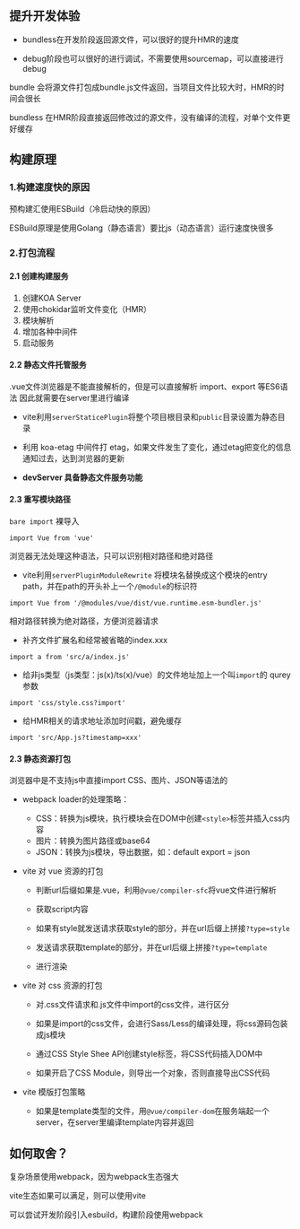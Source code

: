 ## 提升开发体验

- bundless在开发阶段返回源文件，可以很好的提升HMR的速度

- debug阶段也可以很好的进行调试，不需要使用sourcemap，可以直接进行debug


bundle 会将源文件打包成bundle.js文件返回，当项目文件比较大时，HMR的时间会很长

bundless 在HMR阶段直接返回修改过的源文件，没有编译的流程，对单个文件更好缓存


## 构建原理

### 1.构建速度快的原因

预构建汇使用ESBuild（冷启动快的原因）

ESBuild原理是使用Golang（静态语言）要比js（动态语言）运行速度快很多

### 2.打包流程

#### 2.1 创建构建服务

1. 创建KOA Server
2. 使用chokidar监听文件变化（HMR）
3. 模块解析
4. 增加各种中间件
5. 启动服务

#### 2.2 静态文件托管服务

.vue文件浏览器是不能直接解析的，但是可以直接解析 import、export 等ES6语法
因此就需要在server里进行编译


- vite利用`serverStaticePlugin`将整个项目根目录和`public`目录设置为静态目录

- 利用 koa-etag 中间件打 etag，如果文件发生了变化，通过etag把变化的信息通知过去，达到浏览器的更新

- **devServer 具备静态文件服务功能** 


#### 2.3 重写模块路径

`bare import` 裸导入
```
import Vue from 'vue'
```

浏览器无法处理这种语法，只可以识别相对路径和绝对路径

- vite利用`serverPluginModuleRewrite` 将模块名替换成这个模块的entry path，并在path的开头补上一个`/@module`的标识符

```
import Vue from '/@modules/vue/dist/vue.runtime.esm-bundler.js'
```

相对路径转换为绝对路径，方便浏览器请求

- 补齐文件扩展名和经常被省略的index.xxx
```
import a from 'src/a/index.js'
```

- 给非js类型（js类型：js(x)/ts(x)/vue）的文件地址加上一个叫`import`的 qurey 参数

```
import 'css/style.css?import'
```

- 给HMR相关的请求地址添加时间戳，避免缓存
```
import 'src/App.js?timestamp=xxx'
```

#### 2.3 静态资源打包

浏览器中是不支持js中直接import CSS、图片、JSON等语法的

- webpack loader的处理策略：
    - CSS：转换为js模块，执行模块会在DOM中创建`<style>`标签并插入css内容
    - 图片：转换为图片路径或base64
    - JSON：转换为js模块，导出数据，如：default export = json

- vite 对 vue 资源的打包

    - 判断url后缀如果是.vue，利用`@vue/compiler-sfc`将vue文件进行解析

    - 获取script内容

    - 如果有style就发送请求获取style的部分，并在url后缀上拼接`?type=style`

    - 发送请求获取template的部分，并在url后缀上拼接`?type=template`

    - 进行渲染

- vite 对 css 资源的打包

    - 对.css文件请求和.js文件中import的css文件，进行区分
    
    - 如果是import的css文件，会进行Sass/Less的编译处理，将css源码包装成js模块

    - 通过CSS Style Shee API创建style标签，将CSS代码插入DOM中

    - 如果开启了CSS Module，则导出一个对象，否则直接导出CSS代码
     
- vite 模版打包策略

    - 如果是template类型的文件，用`@vue/compiler-dom`在服务端起一个server，在server里编译template内容并返回


## 如何取舍？

复杂场景使用webpack，因为webpack生态强大

vite生态如果可以满足，则可以使用vite

可以尝试开发阶段引入esbuild，构建阶段使用webpack